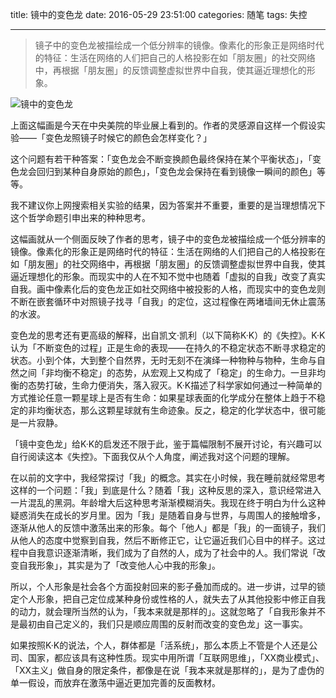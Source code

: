title: 镜中的变色龙
date: 2016-05-29 23:51:00
categories: 随笔
tags: 失控

---

> 镜子中的变色龙被描绘成一个低分辨率的镜像。像素化的形象正是网络时代的特征：生活在网络的人们把自己的人格投影在如「朋友圈」的社交网络中，再根据「朋友圈」的反馈调整虚拟世界中自我，使其逼近理想化的形象。

<!--more-->

![镜中的变色龙](http://ww3.sinaimg.cn/large/4a41845fjw1f4d49kqph7j20go0m8wf0.jpg)

上面这幅画是今天在中央美院的毕业展上看到的。作者的灵感源自这样一个假设实验——「变色龙照镜子时候它的颜色会怎样变化？」

这个问题有若干种答案：「变色龙会不断变换颜色最终保持在某个平衡状态」，「变色龙会回归到某种自身原始的颜色」，「变色龙会保持在看到镜像一瞬间的颜色」等等。

我不建议你上网搜索相关实验的结果，因为答案并不重要，重要的是当理想情况下这个哲学命题引申出来的种种思考。

这幅画就从一个侧面反映了作者的思考，镜子中的变色龙被描绘成一个低分辨率的镜像。像素化的形象正是网络时代的特征：生活在网络的人们把自己的人格投影在如「朋友圈」的社交网络中，再根据「朋友圈」的反馈调整虚拟世界中自我，使其逼近理想化的形象。而现实中的人在不知不觉中也随着「虚拟的自我」改变了真实自我。画中像素化后的变色龙正如社交网络中被投影的人格，而现实中的变色龙则不断在嵌套循环中对照镜子找寻「自我」的定位，这过程像在两堵墙间无休止震荡的水波。

变色龙的思考还有更高级的解释，出自凯文·凯利（以下简称K·K）的《失控》。K·K认为「不断变色的过程」正是生命的表现——在持久的不稳定状态不断寻求稳定的状态。小到个体，大到整个自然界，无时无刻不在演绎一种物种与物种，生命与自然之间「非均衡不稳定」的态势，从宏观上又构成了「稳定」的生命力。一旦非均衡的态势打破，生命力便消失，落入寂灭。K·K描述了科学家如何通过一种简单的方式推论任意一颗星球上是否有生命：如果星球表面的化学成分在整体上趋于不稳定的非均衡状态，那么这颗星球就有生命迹象。反之，稳定的化学状态中，很可能是一片寂静。

「镜中变色龙」给K·K的启发还不限于此，鉴于篇幅限制不展开讨论，有兴趣可以自行阅读这本《失控》。下面我仅从个人角度，阐述我对这个问题的理解。

在以前的文字中，我经常探讨「我」的概念。其实在小时候，我在睡前就经常思考这样的一个问题：「我」到底是什么？随着「我」这种反思的深入，意识经常进入一片混乱的黑洞。年龄增大后这种思考渐渐模糊消失。我现在终于明白为什么这种疑惑消失在成长的岁月里。因为「我」是随着自身与世界，与周围人的接触增多，逐渐从他人的反馈中激荡出来的形象。每个「他人」都是「我」的一面镜子，我们从他人的态度中觉察到自我，然后不断修正它，让它逼近我们心目中的样子。这过程中自我意识逐渐清晰，我们成为了自然的人，成为了社会中的人。我们常说「改变自我形象」，其实是为了「改变他人心中我的形象」。

所以，个人形象是社会各个方面投射回来的影子叠加而成的。进一步讲，过早的锁定个人形象，把自己定位成某种身份或性格的人，就失去了从其他投影中修正自我的动力，就会理所当然的认为，「我本来就是那样的」。这就忽略了「自我形象并不是最初由自己定义的，我们只是顺应周围的反射而改变的变色龙」这一事实。

如果按照K·K的说法，个人，群体都是「活系统」，那么本质上不管是个人还是公司、国家，都应该具有这种性质。现实中用所谓「互联网思维」，「XX商业模式」、「XX主义」做自身的限定条件，都像是在说「我本来就是那样的」，是为了虚伪的单一假设，而放弃在激荡中逼近更加完善的反面教材。


